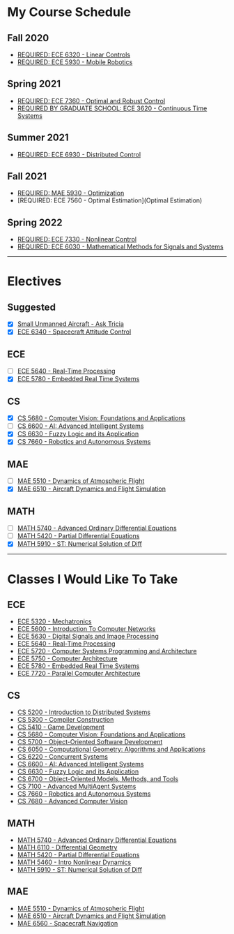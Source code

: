 # My Course Schedule

## Fall 2020
* [REQUIRED: ECE 6320 - Linear Controls](ece6320)
* [REQUIRED: ECE 5930 - Mobile Robotics](ece5930)

## Spring 2021 
* [REQUIRED: ECE 7360 - Optimal and Robust Control](ece7360)
* [REQUIRED BY GRADUATE SCHOOL: ECE 3620 - Continuous Time Systems](ece3620) 

## Summer 2021
* [REQUIRED: ECE 6930 - Distributed Control]()

## Fall 2021
* [REQUIRED: MAE 5930 - Optimization ]()
* [REQUIRED: ECE 7560 - Optimal Estimation](Optimal Estimation)

## Spring 2022
* [REQUIRED: ECE 7330 - Nonlinear Control](ece7330)
* [REQUIRED: ECE 6030 - Mathematical Methods for Signals and Systems](ece6030)

---

# Electives 
## Suggested
- [X] [Small Unmanned Aircraft - Ask Tricia]()
- [X] [ECE 6340 - Spacecraft Attitude Control](ece6340)

## ECE
- [ ] [ECE 5640 - Real-Time Processing](ece5640)
- [X] [ECE 5780 - Embedded Real Time Systems](ece5780)

## CS
- [X] [CS 5680 - Computer Vision: Foundations and Applications](cs5680)
- [ ] [CS 6600 - AI: Advanced Intelligent Systems](cs6600)
- [X] [CS 6630 - Fuzzy Logic and its Application](cs6630)
- [X] [CS 7660 - Robotics and Autonomous Systems](cs7660)

## MAE
- [ ] [MAE 5510 - Dynamics of Atmospheric Flight](mae5510)
- [X] [MAE 6510 - Aircraft Dynamics and Flight Simulation](mae6510)

## MATH
- [ ] [MATH 5740 - Advanced Ordinary Differential Equations](math5740)
- [ ] [MATH 5420 - Partial Differential Equations](math5420)
- [X] [MATH 5910 - ST: Numerical Solution of Diff](math5910)

---

# Classes I Would Like To Take

## ECE
* [ECE 5320 - Mechatronics](ece5320)
* [ECE 5600 - Introduction To Computer Networks](ece5600)
* [ECE 5630 - Digital Signals and Image Processing](ece5630)
* [ECE 5640 - Real-Time Processing](ece5640)
* [ECE 5720 - Computer Systems Programming and Architecture](ece5720)
* [ECE 5750 - Computer Architecture](ece5750)
* [ECE 5780 - Embedded Real Time Systems](ece5780)
* [ECE 7720 - Parallel Computer Architecture](ece7720)

## CS
* [CS 5200 - Introduction to Distributed Systems](cs5200)
* [CS 5300 - Compiler Construction]()
* [CS 5410 - Game Development](cs5410)
* [CS 5680 - Computer Vision: Foundations and Applications](cs5680)
* [CS 5700 - Object-Oriented Software Development](cs5700)
* [CS 6050 - Computational Geometry: Algorithms and Applications](cs6050)
* [CS 6220 - Concurrent Systems](cs6220)
* [CS 6600 - AI: Advanced Intelligent Systems](cs6600)
* [CS 6630 - Fuzzy Logic and its Application](cs6630)
* [CS 6700 - Object-Oriented Models, Methods, and Tools](cs6700)
* [CS 7100 - Advanced MultiAgent Systems](cs7100)
* [CS 7660 - Robotics and Autonomous Systems](cs7660)
* [CS 7680 - Advanced Computer Vision](cs7680)

## MATH
* [MATH 5740 - Advanced Ordinary Differential Equations](math5740)
* [MATH 6110 - Differential Geometry](math6110)
* [MATH 5420 - Partial Differential Equations](math5420)
* [MATH 5460 - Intro Nonlinear Dynamics](math5640)
* [MATH 5910 - ST: Numerical Solution of Diff](math5910)

## MAE
* [MAE 5510 - Dynamics of Atmospheric Flight](mae5510)
* [MAE 6510 - Aircraft Dynamics and Flight Simulation](mae6510)
* [MAE 6560 - Spacecraft Navigation](mae6560)
